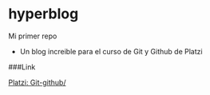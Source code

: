 # hyperblog
Mi primer repo

- Un blog increible para el curso de Git y Github de Platzi


###Link

[Platzi: Git-github/](https://platzi.com/cursos/git-github/)